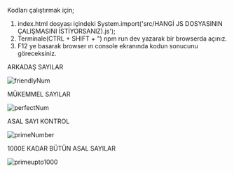 Kodları çalıştırmak için;
1. index.html dosyası içindeki  System.import('src/HANGİ JS DOSYASININ ÇALIŞMASINI İSTİYORSANIZ).js');
2. Terminale(CTRL + SHIFT + ") npm run dev yazarak bir browserda açınız.
3. F12 ye basarak browser ın console ekranında kodun sonucunu göreceksiniz.


ARKADAŞ SAYILAR

![friendlyNum](https://user-images.githubusercontent.com/74349907/140187621-3898aa00-2c35-4821-924c-e011fa3cfe29.png)


MÜKEMMEL SAYILAR

![perfectNum](https://user-images.githubusercontent.com/74349907/140187622-4d9c51ee-bf1f-4838-983a-07d31ba1bbea.png)


ASAL SAYI KONTROL

![primeNumber](https://user-images.githubusercontent.com/74349907/140187623-5b93389f-84c6-4662-b860-247681d888c1.png)


1000E KADAR BÜTÜN ASAL SAYILAR

![primeupto1000](https://user-images.githubusercontent.com/74349907/140187624-5347ecd7-1016-456f-9eff-1902d7e77095.png)
